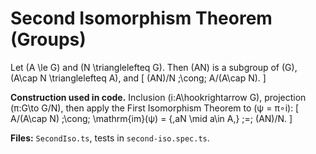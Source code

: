 # Second Isomorphism Theorem (Groups)

Let \(A \le G\) and \(N \trianglelefteq G\). Then \(AN\) is a subgroup of \(G\), \(A\cap N \trianglelefteq A\), and
\[
(AN)/N \;\cong\; A/(A\cap N).
\]

**Construction used in code.** Inclusion \(i:A\hookrightarrow G\), projection \(π:G\to G/N\), then apply the First Isomorphism Theorem to \(ψ = π∘i\):
\[
A/(A\cap N) \;\cong\; \mathrm{im}(ψ) = \{\,aN \mid a\in A\,\} \;=\; (AN)/N.
\]

**Files:** `SecondIso.ts`, tests in `second-iso.spec.ts`.